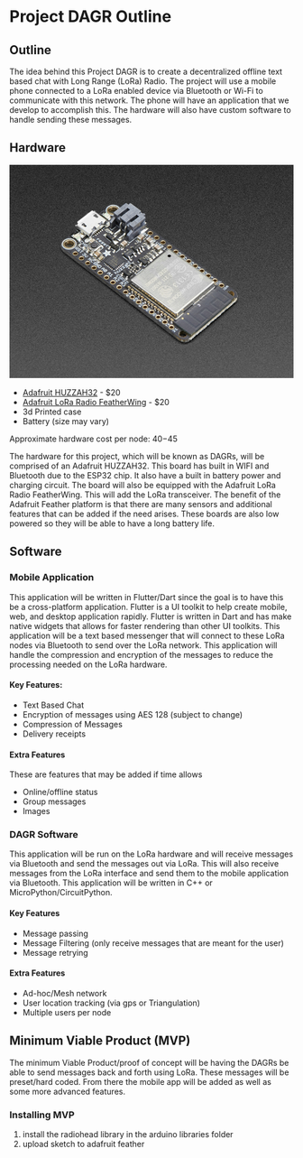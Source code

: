 # Project DAGR Outline

## Outline

The idea behind this Project DAGR is to create a decentralized offline text based chat with Long Range (LoRa) Radio. The project will use a mobile phone connected to a LoRa enabled device via Bluetooth or Wi-Fi to communicate with this network. The phone will have an application that we develop to accomplish this. The hardware will also have custom software to handle sending these messages.



## Hardware 

![huzzah32](images/huzzah32.jpg)

- [Adafruit HUZZAH32](https://www.adafruit.com/product/3405) - $20
- [Adafruit LoRa Radio FeatherWing](https://www.adafruit.com/product/3231) - $20
- 3d Printed case
- Battery (size may vary)

Approximate hardware cost per node: $40-$45



The hardware for this project, which will be known as DAGRs, will be comprised of an Adafruit HUZZAH32. This board has built in WIFI and Bluetooth due to the ESP32 chip. It also have a built in battery power and charging circuit. The board will also be equipped with the Adafruit LoRa Radio FeatherWing. This will add the LoRa transceiver. The benefit of the Adafruit Feather platform is that there are many sensors and additional features that can be added if the need arises. These boards are also low powered so they will be able to have a long battery life.

## Software

### Mobile Application

This application will be written in Flutter/Dart since the goal is to have this be a cross-platform application. Flutter is a UI toolkit to help create mobile, web, and desktop application rapidly. Flutter is written in Dart and has make native widgets that allows for faster rendering than other UI toolkits. This application will be a text based messenger that will connect to these LoRa nodes via Bluetooth to send over the LoRa network.  This application will handle the compression and encryption of the messages to reduce the processing needed on the LoRa hardware. 

#### Key Features:

- Text Based Chat
- Encryption of messages using AES 128 (subject to change)
- Compression of Messages
- Delivery receipts

#### Extra Features

These are features that may be added if time allows

- Online/offline status
- Group messages
- Images

### DAGR Software

This application will be run on the LoRa hardware and will receive messages via Bluetooth and send the messages out via LoRa. This will also receive messages from the LoRa interface and send them to the mobile application via Bluetooth. This application will be written in C++ or MicroPython/CircuitPython. 

#### Key Features

- Message passing
- Message Filtering (only receive messages that are meant for the user)
- Message retrying

#### Extra Features

- Ad-hoc/Mesh network
- User location tracking (via gps or Triangulation)
- Multiple users per node

## Minimum Viable Product (MVP)



The minimum Viable Product/proof of concept will be having the DAGRs be able to send messages back and forth using LoRa. These messages will be preset/hard coded. From there the mobile app will be added as well as some more advanced features.

### Installing MVP

1. install the radiohead library in the arduino libraries folder
2. upload sketch to adafruit feather
